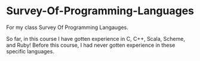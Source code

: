 # Survey-Of-Programming-Languages
For my class Survey Of Programming Langauges. 

So far, in this course I have gotten experience in C, C++, Scala, Scheme, and Ruby! Before this course, I had never gotten experience in these specific languages.
